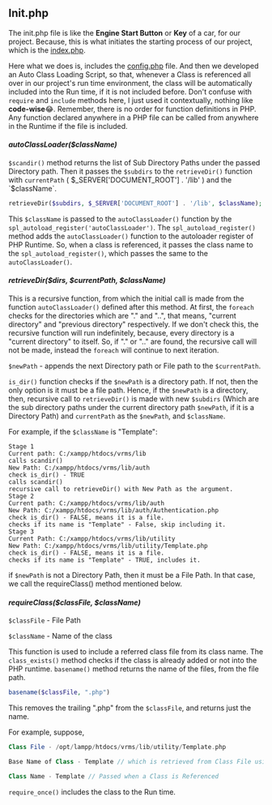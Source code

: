 ## Init.php

The init.php file is like the **Engine Start Button** or **Key** of a car, for our project. Because, this is what initiates the starting process of our project, which is the [index.php](https://github.com/guardianangel0507/vrms/tree/development/index.php). 

Here what we does is, includes the [config.php](https://github.com/guardianangel0507/vrms/tree/development/config/config.php) file. And then we developed an Auto Class Loading Script, so that, whenever a Class is referenced all over in our project's run time environment, the class will be automatically included into the Run time, if it is not included before. Don't confuse with `require` and `include` methods here, I just used it contextually, nothing like **code-wise**😂. Remember, there is no order for function definitions in PHP. Any function declared anywhere in a PHP file can be called from anywhere in the Runtime if the file is included.

####  *autoClassLoader($className)*

`$scandir()` method returns the list of Sub Directory Paths under the passed Directory path. Then it passes the `$subdirs` to the `retrieveDir()` function with `currentPath` (  $_SERVER['DOCUMENT_ROOT'] . '/lib' ) and the `$className`. 

```php
retrieveDir($subdirs, $_SERVER['DOCUMENT_ROOT'] . '/lib', $className);
```

This `$className` is passed to the `autoClassLoader()` function by the `spl_autoload_register('autoClassLoader')`. The `spl_autoload_register()` method adds the `autoClassLoader()` function to the autoloader register of PHP Runtime. So, when a class is referenced, it passes the class name to the `spl_autoload_register()`, which passes the same to the `autoClassLoader()`.

#### *retrieveDir($dirs, $currentPath, $className)*

This is a recursive function, from which the initial call is made from the function `autoClassLoader()` defined after this method. At first, the `foreach` checks for the directories which are "." and "..", that means, "current directory" and  "previous directory" respectively. If we don't check this, the recursive function will run indefinitely, because, every directory is a "current directory" to itself. So, if "." or ".." are found, the recursive call will not be made, instead the `foreach` will continue to next iteration. 

`$newPath` - appends the next Directory path or File path to the `$currentPath`.

`is_dir()` function checks if the `$newPath` is a directory path. If not, then the only option is it must be a file path. Hence, if the `$newPath` is a directory, then, recursive call to `retrieveDir()` is made with new `$subdirs` (Which are the sub directory paths under the current directory path `$newPath`, if it is a Directory Path) and `currentPath` as the `$newPath`, and `$className`.

For example, if the `$className` is "Template":

```
Stage 1
Current path: C:/xampp/htdocs/vrms/lib
calls scandir()
New Path: C:/xampp/htdocs/vrms/lib/auth
check is_dir() - TRUE
calls scandir()
recursive call to retrieveDir() with New Path as the argument.
Stage 2
Current path: C:/xampp/htdocs/vrms/lib/auth
New Path: C:/xampp/htdocs/vrms/lib/auth/Authentication.php
check is_dir() - FALSE, means it is a file.
checks if its name is "Template" - False, skip including it.
Stage 3
Current Path: C:/xampp/htdocs/vrms/lib/utility
New Path: C:/xampp/htdocs/vrms/lib/utility/Template.php
check is_dir() - FALSE, means it is a file.
checks if its name is "Template" - TRUE, includes it.
```

if `$newPath` is not a Directory Path, then it must be a File Path. In that case, we call the requireClass() method mentioned below.

#### *requireClass($classFile, $className)*

`$classFile` - File Path

`$className` - Name of the class

This function is used to include a referred class file from its class name. The `class_exists()` method checks if the class is already added or not into the PHP runtime.  `basename()` method returns the name of the files, from the file path. 

```php
basename($classFile, ".php")
```

This removes the trailing ".php" from the `$classFile`, and returns just the name.

For example, suppose, 

```php
Class File - /opt/lampp/htdocs/vrms/lib/utility/Template.php

Base Name of Class - Template // which is retrieved from Class File using basename() method.

Class Name - Template // Passed when a Class is Referenced
```

`require_once()` includes the class to the Run time.

